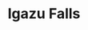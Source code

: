---
title: Igazu Falls
tags: john
image: src/files/john/Igazu_Falls_2000.jpg
imageBase: Igazu_Falls
alt: Numerous waterfalls with a rainbow appearing in the center of it all. 
width: 2000
height: 1333
imageDate: May 2010
location: Brasil and Argentina
camera: Canon IXUS 860 IS
metaDescription: Numerous waterfalls with a rainbow appearing in the center of it all. 
---